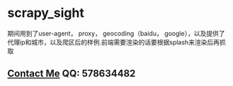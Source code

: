 # scrapy_sight
期间用到了user-agent， proxy， geocoding（baidu， google），以及提供了代理ip和城市，以及爬区后的样例.前端需要渲染的话要根据splash来渲染后再抓取
## **[Contact Me](yangqianhui@youbanban.com)** **QQ: 578634482**

